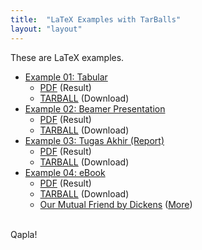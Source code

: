 ```yaml
---
title:  "LaTeX Examples with TarBalls"
layout: "layout"
---
```


These are LaTeX examples.

* [Example 01: Tabular](/LaTeX01/)
  * [PDF](LaTeX01/example01.pdf) (Result)
  * [TARBALL](tarballs/LaTeX01.tar.bz2) (Download)
* [Example 02: Beamer Presentation](/LaTeX02/)
  * [PDF](LaTeX02/os00.pdf) (Result)
  * [TARBALL](tarballs/LaTeX02.tar.bz2) (Download)
* [Example 03: Tugas Akhir (Report)](/LaTeX03/)
  * [PDF](LaTeX03/skripsi.pdf) (Result)
  * [TARBALL](tarballs/LaTeX03.tar.bz2) (Download)
* [Example 04: eBook](/LaTeX04)
  * [PDF](LaTeX04/JennyWren.pdf) (Result)
  * [TARBALL](tarballs/LaTeX04.tar.bz2) (Download)
  * [Our Mutual Friend by Dickens](https://jennywren.vlsm.org/LaTeX/JennyWren.pdf) ([More](https://jennywren.vlsm.org/))

<br>
Qapla!

